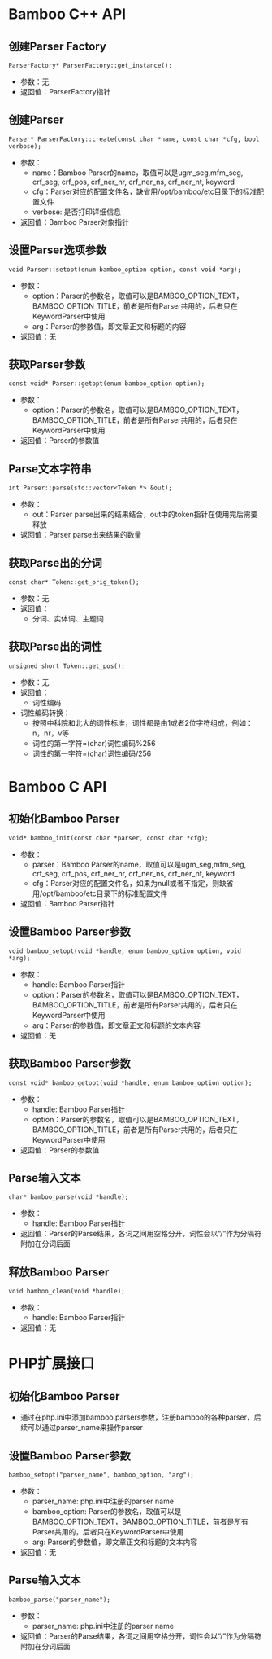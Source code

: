 # Bamboo C++ API #
## 创建Parser Factory ##
```
ParserFactory* ParserFactory::get_instance();
```
  * 参数：无
  * 返回值：ParserFactory指针
## 创建Parser ##
```
Parser* ParserFactory::create(const char *name, const char *cfg, bool verbose);
```
  * 参数：
    * name：Bamboo Parser的name，取值可以是ugm\_seg,mfm\_seg, crf\_seg, crf\_pos, crf\_ner\_nr, crf\_ner\_ns, crf\_ner\_nt, keyword
    * cfg：Parser对应的配置文件名，缺省用/opt/bamboo/etc目录下的标准配置文件
    * verbose: 是否打印详细信息
  * 返回值：Bamboo Parser对象指针
## 设置Parser选项参数 ##
```
void Parser::setopt(enum bamboo_option option, const void *arg);
```
  * 参数：
    * option：Parser的参数名，取值可以是BAMBOO\_OPTION\_TEXT，BAMBOO\_OPTION\_TITLE，前者是所有Parser共用的，后者只在KeywordParser中使用
    * arg：Parser的参数值，即文章正文和标题的内容
  * 返回值：无
## 获取Parser参数 ##
```
const void* Parser::getopt(enum bamboo_option option);
```
  * 参数：
    * option：Parser的参数名，取值可以是BAMBOO\_OPTION\_TEXT，BAMBOO\_OPTION\_TITLE，前者是所有Parser共用的，后者只在KeywordParser中使用
  * 返回值：Parser的参数值
## Parse文本字符串 ##
```
int Parser::parse(std::vector<Token *> &out);
```
  * 参数：
    * out：Parser parse出来的结果结合，out中的token指针在使用完后需要释放
  * 返回值：Parser parse出来结果的数量

## 获取Parse出的分词 ##
```
const char* Token::get_orig_token();
```
  * 参数：无
  * 返回值：
    * 分词、实体词、主题词
## 获取Parse出的词性 ##
```
unsigned short Token::get_pos();
```
  * 参数：无
  * 返回值：
    * 词性编码
  * 词性编码转换：
    * 按照中科院和北大的词性标准，词性都是由1或者2位字符组成，例如：n，nr，v等
    * 词性的第一字符=(char)词性编码%256
    * 词性的第一字符=(char)词性编码/256

# Bamboo C API #
## 初始化Bamboo Parser ##
```
void* bamboo_init(const char *parser, const char *cfg);
```
  * 参数：
    * parser：Bamboo Parser的name，取值可以是ugm\_seg,mfm\_seg, crf\_seg, crf\_pos, crf\_ner\_nr, crf\_ner\_ns, crf\_ner\_nt, keyword
    * cfg：Parser对应的配置文件名，如果为null或者不指定，则缺省用/opt/bamboo/etc目录下的标准配置文件
  * 返回值：Bamboo Parser指针
## 设置Bamboo Parser参数 ##
```
void bamboo_setopt(void *handle, enum bamboo_option option, void *arg);
```
  * 参数：
    * handle: Bamboo Parser指针
    * option：Parser的参数名，取值可以是BAMBOO\_OPTION\_TEXT，BAMBOO\_OPTION\_TITLE，前者是所有Parser共用的，后者只在KeywordParser中使用
    * arg：Parser的参数值，即文章正文和标题的文本内容
  * 返回值：无

## 获取Bamboo Parser参数 ##
```
const void* bamboo_getopt(void *handle, enum bamboo_option option);
```
  * 参数：
    * handle: Bamboo Parser指针
    * option：Parser的参数名，取值可以是BAMBOO\_OPTION\_TEXT，BAMBOO\_OPTION\_TITLE，前者是所有Parser共用的，后者只在KeywordParser中使用
  * 返回值：Parser的参数值
## Parse输入文本 ##
```
char* bamboo_parse(void *handle);
```
  * 参数：
    * handle: Bamboo Parser指针
  * 返回值：Parser的Parse结果，各词之间用空格分开，词性会以“/”作为分隔符附加在分词后面
## 释放Bamboo Parser ##
```
void bamboo_clean(void *handle);
```
  * 参数：
    * handle: Bamboo Parser指针
  * 返回值：无
# PHP扩展接口 #
## 初始化Bamboo Parser ##
  * 通过在php.ini中添加bamboo.parsers参数，注册bamboo的各种parser，后续可以通过parser\_name来操作parser
## 设置Bamboo Parser参数 ##
```
bamboo_setopt("parser_name", bamboo_option, "arg");
```
  * 参数：
    * parser\_name: php.ini中注册的parser name
    * bamboo\_option: Parser的参数名，取值可以是BAMBOO\_OPTION\_TEXT，BAMBOO\_OPTION\_TITLE，前者是所有Parser共用的，后者只在KeywordParser中使用
    * arg: Parser的参数值，即文章正文和标题的文本内容
  * 返回值：无
## Parse输入文本 ##
```
bamboo_parse("parser_name");
```
  * 参数：
    * parser\_name: php.ini中注册的parser name
  * 返回值：Parser的Parse结果，各词之间用空格分开，词性会以“/”作为分隔符附加在分词后面